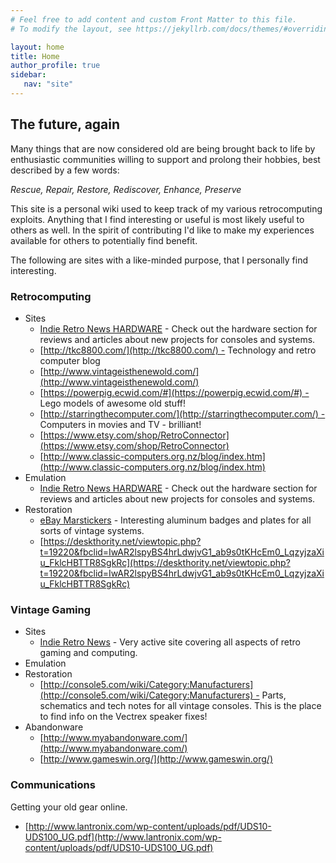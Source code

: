 ```yaml
---
# Feel free to add content and custom Front Matter to this file.
# To modify the layout, see https://jekyllrb.com/docs/themes/#overriding-theme-defaults

layout: home
title: Home
author_profile: true
sidebar:
   nav: "site"
---
```

## The future, again

Many things that are now considered old are being brought back to life by enthusiastic communities willing to support and prolong their hobbies, best described by a few words:

*Rescue, Repair, Restore, Rediscover, Enhance, Preserve*

This site is a personal wiki used to keep track of my various retrocomputing exploits. Anything that I find interesting or useful is most likely useful to others as well. In the spirit of contributing I'd like to make my experiences available for others to potentially find benefit.

The following are sites with a like-minded purpose, that I personally find interesting.

### Retrocomputing

* Sites
  * [Indie Retro News HARDWARE](http://www.indieretronews.com/search/label/HARDWARE) - Check out the hardware section for reviews and articles about new projects for consoles and systems.
  * [http://tkc8800.com/](http://tkc8800.com/) - Technology and retro computer blog
  * [http://www.vintageisthenewold.com/](http://www.vintageisthenewold.com/)
  * [https://powerpig.ecwid.com/#](https://powerpig.ecwid.com/#) - Lego models of awesome old stuff!
  * [http://starringthecomputer.com/](http://starringthecomputer.com/) - Computers in movies and TV - brilliant!
  * [https://www.etsy.com/shop/RetroConnector](https://www.etsy.com/shop/RetroConnector)
  * [http://www.classic-computers.org.nz/blog/index.htm](http://www.classic-computers.org.nz/blog/index.htm)
* Emulation
  * [Indie Retro News HARDWARE](http://www.indieretronews.com/search/label/HARDWARE) - Check out the hardware section for reviews and articles about new projects for consoles and systems.
* Restoration
  * [eBay Marstickers](http://www.ebay.com/sch/marstickers/m.html?_nkw=&_armrs=1&_ipg=&_from=) - Interesting aluminum badges and plates for all sorts of vintage systems.
  * [https://deskthority.net/viewtopic.php?t=19220&fbclid=IwAR2lspyBS4hrLdwjvG1_ab9s0tKHcEm0_LqzyjzaXiu_FklcHBTTR8SgkRc](https://deskthority.net/viewtopic.php?t=19220&fbclid=IwAR2lspyBS4hrLdwjvG1_ab9s0tKHcEm0_LqzyjzaXiu_FklcHBTTR8SgkRc)

### Vintage Gaming

* Sites
  * [Indie Retro News](http://www.indieretronews.com/) - Very active site covering all aspects of retro gaming and computing.
* Emulation
* Restoration
  * [http://console5.com/wiki/Category:Manufacturers](http://console5.com/wiki/Category:Manufacturers) - Parts, schematics and tech notes for all vintage consoles. This is the place to find info on the Vectrex speaker fixes!
* Abandonware
  * [http://www.myabandonware.com/](http://www.myabandonware.com/)
  * [http://www.gameswin.org/](http://www.gameswin.org/)

### Communications

Getting your old gear online.

* [http://www.lantronix.com/wp-content/uploads/pdf/UDS10-UDS100_UG.pdf](http://www.lantronix.com/wp-content/uploads/pdf/UDS10-UDS100_UG.pdf)